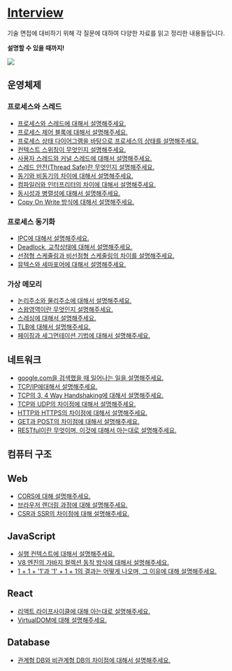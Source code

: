 # [Interview](https://bttb-interview.vercel.app/docs/intro)

기술 면접에 대비하기 위해 각 질문에 대하여 다양한 자료를 읽고 정리한 내용들입니다.

**설명할 수 있을 때까지!**

<a href="https://github.com/back-to-the-basic/interview/graphs/contributors">
  <img src="https://contrib.rocks/image?repo=back-to-the-basic/interview" />
</a>

## 운영체제

### 프로세스와 스레드

- [프로세스와 스레드에 대해서 설명해주세요.](https://bttb-interview.vercel.app/docs/operating-system/%EB%A9%B4%EC%A0%91/%ED%94%84%EB%A1%9C%EC%84%B8%EC%8A%A4%EC%99%80%20%EC%8A%A4%EB%A0%88%EB%93%9C%EC%9D%98%20%EC%B0%A8%EC%9D%B4%EC%97%90%20%EB%8C%80%ED%95%B4%EC%84%9C%20%EC%84%A4%EB%AA%85%ED%95%B4%EC%A3%BC%EC%84%B8%EC%9A%94)
- [프로세스 제어 블록에 대해서 설명해주세요.](https://bttb-interview.vercel.app/docs/operating-system/%EB%A9%B4%EC%A0%91/%ED%94%84%EB%A1%9C%EC%84%B8%EC%8A%A4%EC%99%80%20%EC%8A%A4%EB%A0%88%EB%93%9C/process-control-block)
- [프로세스 상태 다이어그램을 바탕으로 프로세스의 상태를 설명해주세요.](https://bttb-interview.vercel.app/docs/operating-system/%EB%A9%B4%EC%A0%91/%ED%94%84%EB%A1%9C%EC%84%B8%EC%8A%A4%EC%99%80%20%EC%8A%A4%EB%A0%88%EB%93%9C/process-state)
- [컨텍스트 스위칭이 무엇인지 설명해주세요.](https://bttb-interview.vercel.app/docs/operating-system/%EB%A9%B4%EC%A0%91/%ED%94%84%EB%A1%9C%EC%84%B8%EC%8A%A4%EC%99%80%20%EC%8A%A4%EB%A0%88%EB%93%9C/context-switching)
- [사용자 스레드와 커널 스레드에 대해서 설명해주세요.]()
- [스레드 안전(Thread Safe)란 무엇인지 설명해주세요.]()
- [동기와 비동기의 차이에 대해서 설명해주세요.]()
- [컴파일러와 인터프리터의 차이에 대해서 설명해주세요.]()
- [동시성과 병렬성에 대해서 설명해주세요.]()
- [Copy On Write 방식에 대해서 설명해주세요.]()

### 프로세스 동기화

- [IPC에 대해서 설명해주세요.](https://bttb-interview.vercel.app/docs/operating-system/%EB%A9%B4%EC%A0%91/IPC%EC%97%90%20%EB%8C%80%ED%95%B4%EC%84%9C%20%EC%84%A4%EB%AA%85%ED%95%B4%EC%A3%BC%EC%84%B8%EC%9A%94)
- [Deadlock, 교착상태에 대해서 설명해주세요.](https://bttb-interview.vercel.app/docs/operating-system/%EB%A9%B4%EC%A0%91/%EA%B5%90%EC%B0%A9%EC%83%81%ED%83%9C%EC%97%90%20%EB%8C%80%ED%95%B4%EC%84%9C%20%EC%84%A4%EB%AA%85%ED%95%B4%EC%A3%BC%EC%84%B8%EC%9A%94)
- [선점형 스케줄링과 비선점형 스케줄링의 차이를 설명해주세요.]()
- [뮤텍스와 세마포어에 대해서 설명해주세요.]()

### 가상 메모리

- [논리주소와 물리주소에 대해서 설명해주세요.]()
- [스왑영역이란 무엇인지 설명해주세요.]()
- [스레싱에 대해서 설명해주세요.]()
- [TLB에 대해서 설명해주세요.]()
- [페이징과 세그먼테이션 기법에 대해서 설명해주세요.]()

## 네트워크

- [google.com을 검색했을 때 일어나는 일을 설명해주세요.]()
- [TCP/IP에대해서 설명해주세요.]()
- [TCP의 3, 4 Way Handshaking에 대해서 설명해주세요.](https://bttb-interview.vercel.app/docs/network/3,4%20Way%20Handshaking)
- [TCP와 UDP의 차이점에 대해서 설명해주세요.]()
- [HTTP와 HTTPS의 차이점에 대해서 설명해주세요.]()
- [GET과 POST의 차이점에 대해서 설명해주세요.]()
- [RESTful이란 무엇이며, 이것에 대해서 아는대로 설명해주세요.]()

## 컴퓨터 구조

## Web

- [CORS에 대해 설명해주세요.]()
- [브라우저 렌더링 과정에 대해 설명해주세요.]()
- [CSR과 SSR의 차이점에 대해 설명해주세요.]()

## JavaScript

- [실행 컨텍스트에 대해서 설명해주세요.]()
- [V8 엔진의 가바지 컬렉션 동작 방식에 대해서 설명해주세요.]()
- [1 + 1 + '1'과 '1' + 1 + 1의 결과는 어떻게 나오며, 그 이유에 대해 설명해주세요.]()

## React

- [리액트 라이프사이클에 대해 아는대로 설명해주세요.]()
- [VirtualDOM에 대해 설명해주세요.]()

## Database

- [관계형 DB와 비관계형 DB의 차이점에 대해서 설명해주세요.]()
